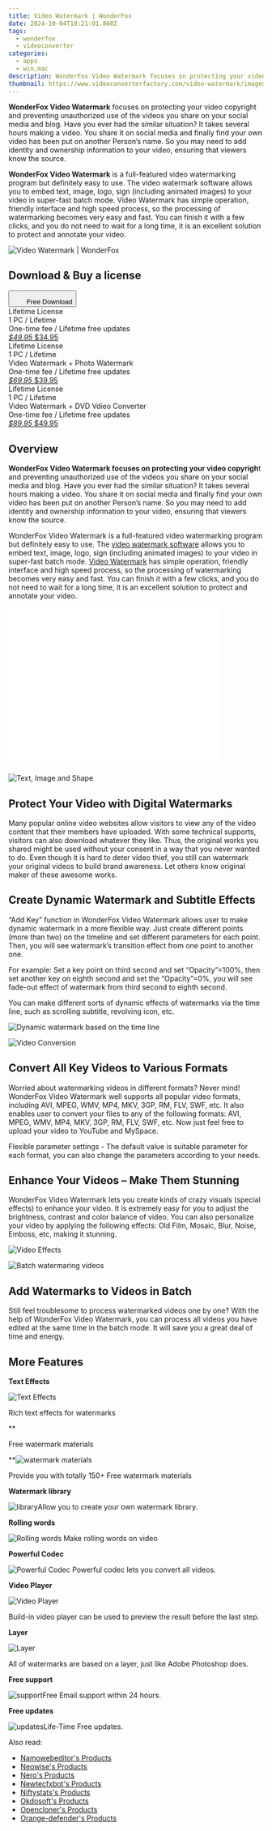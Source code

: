 ```yaml
---
title: Video Watermark | WonderFox
date: 2024-10-04T18:21:01.860Z
tags: 
  - wonderfox
  - videoconverter
categories: 
  - apps
  - win,mac
description: WonderFox Video Watermark focuses on protecting your video copyright and preventing unauthorized use of the videos you share on your social media and blog.
thumbnail: https://www.videoconverterfactory.com/video-watermark/images/box-buy.jpg
---
```


**WonderFox Video Watermark** focuses on protecting your video copyright and preventing unauthorized use of the videos you share on your social media and blog. Have you ever had the similar situation? It takes several hours making a video. You share it on social media and finally find your own video has been put on another Person’s name. So you may need to add identity and ownership information to your video, ensuring that viewers know the source.

**WonderFox Video Watermark** is a full-featured video watermarking program but definitely easy to use. The video watermark software allows you to embed text, image, logo, sign (including animated images) to your video in super-fast batch mode. Video Watermark has simple operation, friendly interface and high speed process, so the processing of watermarking becomes very easy and fast. You can finish it with a few clicks, and you do not need to wait for a long time, it is an excellent solution to protect and annotate your video.

![Video Watermark | WonderFox](https://www.videoconverterfactory.com/video-watermark/images/box-buy.jpg)

## Download & Buy a license


<div class="mx-auto flex items-center justify-center">
  <button 
  onclick="javascript:window.open('https://secure.avangate.com/order/checkout.php?PRODS=4578050&QTY=1&AFFILIATE=108875&CART=1&CARD=1', '_blank');
    window.open('https://www.videoconverterfactory.com/download/video-watermark.exe', '_blank');void(0);"
  class="flex flex-row font-bold rounded-lg text-lg w-48 h-16 bg-[#FF8014] text-[#ffffff] items-center justify-center p-2">
    <svg width="24px" height="24px" viewBox="0 0 24 24" xmlns="http://www.w3.org/2000/svg" color="#ffffff" fill="none" stroke="currentColor" stroke-width="3" stroke-linecap="round" stroke-linejoin="round"><path d="M4 16.9865V7.01353C4 6.71792 4.21531 6.46636 4.50737 6.42072L19.3074 4.10822C19.6713 4.05137 20 4.33273 20 4.70103V19.299C20 19.6673 19.6713 19.9486 19.3074 19.8918L4.50737 17.5793C4.21531 17.5336 4 17.2821 4 16.9865Z" stroke="#f8f7f7" stroke-width="1.5"></path><path d="M4 12H20" stroke="#f8f7f7" stroke-width="1.5"></path><path d="M10.5 5.5V18.5" stroke="#f8f7f7" stroke-width="1.5"></path></svg>
    <span class="font-medium mx-auto">Free Download</span>  
  </button>
</div>


<div class="mx-auto flex items-center justify-center">
  <div class="m-8 grid grid-cols-1 gap-6 xl:grid-cols-3">
    <div class="flex w-full flex-col rounded-2xl bg-[#ffffff] text-[#374151] shadow-xl xl:w-96">
      <div class="flex h-full flex-col p-8">
        <div class="pb-6 text-3xl font-bold">Lifetime License</div>
        <div class="pb-12 text-lg">
          1 PC / Lifetime
          <div class="text-xs">One-time fee / Lifetime free updates</div>
        </div>
        <div class="flex flex-col gap-3 text-base"></div>
        <div class="flex flex-grow"></div>
        <div class="flex pt-10">
          <a href="https://secure.avangate.com/order/checkout.php?PRODS=4578050&QTY=1&AFFILIATE=108875&CART=1&CARD=1" class="w-full transform cursor-pointer rounded-lg bg-[#7e22ce] p-3 text-center text-xl font-bold !text-[#ffffff] !no-underline transition-transform hover:bg-purple-800 active:scale-95"> 
            <em class="text-base line-through !text-[#c5c5c5]">$49.95</em>
            $34.95 
          </a>
        </div>
      </div>
    </div>
    <div class="flex w-full flex-col rounded-2xl bg-[#ffffff] text-[#374151] shadow-xl xl:w-96">
      <div class="flex h-full flex-col p-8">
        <div class="pb-6 text-3xl font-bold">Lifetime License</div>
        <div class="pb-12 text-lg">
          1 PC / Lifetime
          <div class="text-xs">Video Watermark + Photo Watermark</div>
          <div class="text-xs">One-time fee / Lifetime free updates</div>
        </div>
        <div class="flex flex-col gap-3 text-base"></div>
        <div class="flex flex-grow"></div>
        <div class="flex pt-10">
          <a href="https://secure.avangate.com/order/checkout.php?PRODS=4581793&QTY=1&AFFILIATE=108875&CART=1&CARD=1" class="w-full transform cursor-pointer rounded-lg bg-[#7e22ce] p-3 text-center text-xl font-bold !text-[#ffffff] !no-underline transition-transform hover:bg-purple-800 active:scale-95">
            <em class="text-base line-through !text-[#c5c5c5]">$69.95</em>
            $39.95
          </a>
        </div>
      </div>
    </div>
    <div class="flex w-full flex-col rounded-2xl bg-[#ffffff] text-[#374151] shadow-xl xl:w-96">
      <div class="flex h-full flex-col p-8">
        <div class="pb-6 text-3xl font-bold">Lifetime License</div>
        <div class="pb-12 text-lg">
          1 PC / Lifetime
          <div class="text-xs">Video Watermark + DVD Vdieo Converter</div>
          <div class="text-xs">One-time fee / Lifetime free updates</div>
        </div>
        <div class="flex flex-col gap-3 text-base"></div>
        <div class="flex flex-grow"></div>
        <div class="flex pt-10">
          <a href="https://secure.avangate.com/order/checkout.php?PRODS=4581792&QTY=1&AFFILIATE=108875&CART=1&CARD=1" class="w-full transform cursor-pointer rounded-lg bg-[#7e22ce] p-3 text-center text-xl font-bold !text-[#ffffff] !no-underline transition-transform hover:bg-purple-800 active:scale-95">
            <em class="text-base line-through !text-[#c5c5c5]">$89.95</em>
            $49.95
          </a>
        </div>
      </div>
    </div>
  </div>
</div>


## Overview

**WonderFox Video Watermark focuses on protecting your video copyrigh**t and preventing unauthorized use of the videos you share on your social media and blog. Have you ever had the similar situation? It takes several hours making a video. You share it on social media and finally find your own video has been put on another Person’s name. So you may need to add identity and ownership information to your video, ensuring that viewers know the source.

WonderFox Video Watermark is a full-featured video watermarking program but definitely easy to use. The [video watermark software](http://www.video-watermark.com/) allows you to embed text, image, logo, sign (including animated images) to your video in super-fast batch mode. [Video Watermark](http://www.aoaophoto.com/video-watermark-pro/) has simple operation, friendly interface and high speed process, so the processing of watermarking becomes very easy and fast. You can finish it with a few clicks, and you do not need to wait for a long time, it is an excellent solution to protect and annotate your video.

<iframe width="420" height="315" src="//www.youtube.com/embed/r7QNeWoMSdA" frameborder="0" title="Video Sample" allowfullscreen=""></iframe>

![Text, Image and Shape ](https://www.videoconverterfactory.com/video-watermark//images/item2.jpg)

## Protect Your Video with Digital Watermarks

Many popular online video websites allow visitors to view any of the video content that their members have uploaded. With some technical supports, visitors can also download whatever they like. Thus, the original works you shared might be used without your consent in a way that you never wanted to do. Even though it is hard to deter video thief, you still can watermark your original videos to build brand awareness. Let others know original maker of these awesome works.

## Create Dynamic Watermark and Subtitle Effects

“Add Key” function in WonderFox Video Watermark allows user to make dynamic watermark in a more flexible way. Just create different points (more than two) on the timeline and set different parameters for each point. Then, you will see watermark’s transition effect from one point to another one.

For example: Set a key point on third second and set “Opacity”=100%, then set another key on eighth second and set the “Opacity”=0%, you will see fade-out effect of watermark from third second to eighth second.

You can make different sorts of dynamic effects of watermarks via the time line, such as scrolling subtitle, revolving icon, etc.

![Dynamic watermark based on the time line](https://www.videoconverterfactory.com/video-watermark//images/item3.jpg)

![Video Conversion](https://www.videoconverterfactory.com/video-watermark//images/item4.jpg)

## Convert All Key Videos to Various Formats

Worried about watermarking videos in different formats? Never mind! WonderFox Video Watermark well supports all popular video formats, including AVI, MPEG, WMV, MP4, MKV, 3GP, RM, FLV, SWF, etc. It also enables user to convert your files to any of the following formats: AVI, MPEG, WMV, MP4, MKV, 3GP, RM, FLV, SWF, etc. Now just feel free to upload your video to YouTube and MySpace.

Flexible parameter settings - The default value is suitable parameter for each format, you can also change the parameters according to your needs.

## Enhance Your Videos – Make Them Stunning

WonderFox Video Watermark lets you create kinds of crazy visuals (special effects) to enhance your video. It is extremely easy for you to adjust the brightness, contrast and color balance of video. You can also personalize your video by applying the following effects: Old Film, Mosaic, Blur, Noise, Emboss, etc, making it stunning.

![Video Effects](https://www.videoconverterfactory.com/video-watermark//images/item5.jpg)

![Batch watermaring videos](https://www.videoconverterfactory.com/video-watermark//images/item6.jpg)

## Add Watermarks to Videos in Batch

Still feel troublesome to process watermarked videos one by one? With the help of WonderFox Video Watermark, you can process all videos you have edited at the same time in the batch mode. It will save you a great deal of time and energy.

## More Features

**Text Effects**

![Text Effects ](https://www.videoconverterfactory.com/video-watermark//images/more-txt.gif)

Rich text effects for watermarks

**

Free watermark materials

**![watermark materials](https://www.videoconverterfactory.com/video-watermark//images/more-iw.gif)

Provide you with totally 150+ Free watermark materials

**Watermark library**

![library](https://www.videoconverterfactory.com/video-watermark//images/more-lib.gif)Allow you to create your own watermark library.

**Rolling words**

![Rolling words ](https://www.videoconverterfactory.com/video-watermark//images/more-words.gif) Make rolling words on video

**Powerful Codec**

![Powerful Codec](https://www.videoconverterfactory.com/video-watermark//images/more-codes.gif) Powerful codec lets you convert all videos.

**Video Player**

![Video Player ](https://www.videoconverterfactory.com/video-watermark//images/more-player.gif)

Build-in video player can be used to preview the result before the last step.

**Layer**

![Layer](https://www.videoconverterfactory.com/video-watermark//images/more-layer.gif)

All of watermarks are based on a layer, just like Adobe Photoshop does.

**Free support**

![support](https://www.videoconverterfactory.com/video-watermark//images/email-service.gif)Free Email support within 24 hours.

**Free updates**

![updates](https://www.videoconverterfactory.com/video-watermark//images/more-update.gif)Life-Time Free updates.

<ins class="adsbygoogle"
      style="display:block"
      data-ad-client="ca-pub-7571918770474297"
      data-ad-slot="8358498916"
      data-ad-format="auto"
      data-full-width-responsive="true"></ins>

<span class="atpl-alsoreadstyle">Also read:</span>
<div><ul>
<li><a href="https://tools.techidaily.com/namowebeditor/products/"><u>Namowebeditor's Products</u></a></li>
<li><a href="https://tools.techidaily.com/neowise/products/"><u>Neowise's Products</u></a></li>
<li><a href="https://tools.techidaily.com/nero/products/"><u>Nero's Products</u></a></li>
<li><a href="https://tools.techidaily.com/newtecfxbot/products/"><u>Newtecfxbot's Products</u></a></li>
<li><a href="https://tools.techidaily.com/niftystats/products/"><u>Niftystats's Products</u></a></li>
<li><a href="https://tools.techidaily.com/okdosoft/products/"><u>Okdosoft's Products</u></a></li>
<li><a href="https://tools.techidaily.com/opencloner/products/"><u>Opencloner's Products</u></a></li>
<li><a href="https://tools.techidaily.com/orange-defender/products/"><u>Orange-defender's Products</u></a></li>
</ul></div>

